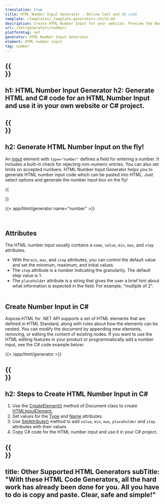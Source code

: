 ```yaml
---
translation: true
title: HTML Number Input Generator - Online tool and C# code
template: /templates/_template-generators-child.md
description: Сreate HTML Number Input for your website. Рreview the Number Input, copy and use generated HTML and C# code in your project!
url: /net/generators/number/
platformtag: net
generator: HTML Number Input Generator
element: HTML number input
tag: number
---
```


{{<section banner>}}
---
h1: HTML Number Input Generator
h2: Generate HTML and C# code for an HTML Number Input and use it in your own website or C# project.
---

{{<section overview>}}
---
h2: Generate HTML Number Input on the fly!
---

An [input](https://html.spec.whatwg.org/multipage/input.html#the-input-element) element with `type="number"` defines a field for entering a number. It includes a built-in check for rejecting non-numeric entries. You can also set limits on accepted numbers. HTML Number Input Generator helps you to generate HTML number input code which can be pasted into HTML. Just select options and generate the number input box on the fly!

{{<section plugin>}}

{{< app/html/generator name="number" >}}

<br>
<h2> Attributes </h2>

The HTML number input usually contains a `name`, `value`, `min`, `max`, and `step` attributes. <br>
- With the `min`, `max`, and `step` attributes, you can control the default value and set the minimum, maximum, and initial values.
- The `step` attribute is a number indicating the granularity. The default step value is 1.
- The `placeholder` attribute is a string that gives the user a brief hint about what information is expected in the field. For example, "multiple of 2".<br><br>

<h2> Create Number Input in C#</h2>

Aspose.HTML for .NET API supports a set of HTML elements that are defined in HTML Standard, along with rules about how the elements can be nested. You can modify the document by appending new elements, removing, or editing the content of existing nodes. If you want to use the HTML editing features in your product or programmatically add a number input, see the C# code example below:

{{< /app/html/generator >}}

{{<section steps>}}
---
h2: Steps to Create HTML Number Input in C#
---

1. Use the [CreateElement()](https://reference.aspose.com/html/net/aspose.html.dom/document/createelement/) method of Document class to create [HTMLInputElement.](https://reference.aspose.com/html/net/aspose.html/htmlinputelement/)
1. Set values for the [Type](https://reference.aspose.com/html/net/aspose.html/htmlinputelement/type/) and [Name](https://reference.aspose.com/html/net/aspose.html/htmlinputelement/name/) attributes.
1. Use [SetAttribute()](https://reference.aspose.com/html/net/aspose.html.dom/element/setattribute/) method to add `value`, `min`, `max`, `placeholder` and `step` attributes with their values.
1. Copy C# code for the HTML number input and use it in your C# project.

{{<section other-generators>}}
---
title: Other Supported HTML Generators
subTitle: "With these HTML Code Generators, all the hard work has already been done for you. All you have to do is copy and paste. Clear, safe and simple!"
---